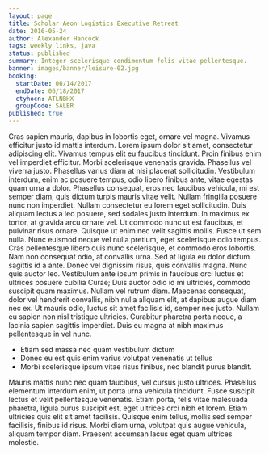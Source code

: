 ```yaml
---
layout: page
title: Scholar Aeon Logistics Executive Retreat
date: 2016-05-24
author: Alexander Hancock
tags: weekly links, java
status: published
summary: Integer scelerisque condimentum felis vitae pellentesque.
banner: images/banner/leisure-02.jpg
booking:
  startDate: 06/14/2017
  endDate: 06/18/2017
  ctyhocn: ATLNBHX
  groupCode: SALER
published: true
---
```

Cras sapien mauris, dapibus in lobortis eget, ornare vel magna. Vivamus efficitur justo id mattis interdum. Lorem ipsum dolor sit amet, consectetur adipiscing elit. Vivamus tempus elit eu faucibus tincidunt. Proin finibus enim vel imperdiet efficitur. Morbi scelerisque venenatis gravida. Phasellus vel viverra justo. Phasellus varius diam at nisi placerat sollicitudin. Vestibulum interdum, enim ac posuere tempus, odio libero finibus ante, vitae egestas quam urna a dolor. Phasellus consequat, eros nec faucibus vehicula, mi est semper diam, quis dictum turpis mauris vitae velit. Nullam fringilla posuere nunc non imperdiet. Nullam consectetur eu lorem eget sollicitudin. Duis aliquam lectus a leo posuere, sed sodales justo interdum. In maximus ex tortor, at gravida arcu ornare vel. Ut commodo nunc ut est faucibus, et pulvinar risus ornare. Quisque ut enim nec velit sagittis mollis.
Fusce ut sem nulla. Nunc euismod neque vel nulla pretium, eget scelerisque odio tempus. Cras pellentesque libero quis nunc scelerisque, et commodo eros lobortis. Nam non consequat odio, at convallis urna. Sed at ligula eu dolor dictum sagittis id a ante. Donec vel dignissim risus, quis convallis magna. Nunc quis auctor leo. Vestibulum ante ipsum primis in faucibus orci luctus et ultrices posuere cubilia Curae; Duis auctor odio id mi ultricies, commodo suscipit quam maximus. Nullam vel rutrum diam. Maecenas consequat, dolor vel hendrerit convallis, nibh nulla aliquam elit, at dapibus augue diam nec ex. Ut mauris odio, luctus sit amet facilisis id, semper nec justo. Nullam eu sapien non nisl tristique ultricies. Curabitur pharetra porta neque, a lacinia sapien sagittis imperdiet. Duis eu magna at nibh maximus pellentesque in vel nunc.

* Etiam sed massa nec quam vestibulum dictum
* Donec eu est quis enim varius volutpat venenatis ut tellus
* Morbi scelerisque ipsum vitae risus finibus, nec blandit purus blandit.

Mauris mattis nunc nec quam faucibus, vel cursus justo ultrices. Phasellus elementum interdum enim, ut porta urna vehicula tincidunt. Fusce suscipit lectus et velit pellentesque venenatis. Etiam porta, felis vitae malesuada pharetra, ligula purus suscipit est, eget ultrices orci nibh et lorem. Etiam ultricies quis elit sit amet facilisis. Quisque enim tellus, mollis sed semper facilisis, finibus id risus. Morbi diam urna, volutpat quis augue vehicula, aliquam tempor diam. Praesent accumsan lacus eget quam ultrices molestie.

